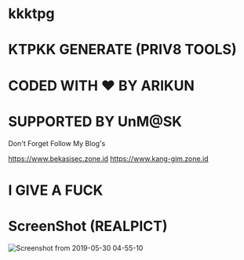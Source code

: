 # kkktpg
# KTPKK GENERATE (PRIV8  TOOLS)

# CODED WITH ♥ BY ARIKUN 
# SUPPORTED BY UnM@SK
 
 Don't Forget Follow My Blog's
 
 https://www.bekasisec.zone.id
 https://www.kang-gim.zone.id
 
 # I GIVE A FUCK 

# ScreenShot (REALPICT)
![Screenshot from 2019-05-30 04-55-10](https://user-images.githubusercontent.com/45889833/58597689-4b881380-82a3-11e9-9895-9c9e4d4bb2e6.png)
